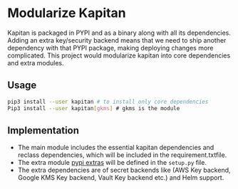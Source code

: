 # Modularize Kapitan

Kapitan is packaged in PYPI and as a binary along with all its dependencies. Adding an extra key/security backend means that we need to ship another dependency with that PYPI package, making deploying changes more complicated. This project would modularize kapitan into core dependencies and extra modules.

## Usage

```sh
pip3 install --user kapitan # to install only core dependencies
Pip3 install --user kapitan[gkms] ​# gkms is the module
```

## Implementation

- The main module includes the essential kapitan dependencies and reclass dependencies, which will be included in the ​requirement.txt​ file.
- The extra module [pypi extras](https://setuptools.readthedocs.io/en/latest/setuptools.html#declaring-extras-optional-features-with-their-own-dependencies) will be defined in the `s​etup.py`​ file.
- The extra dependencies are of secret backends like (AWS Key backend, Google KMS Key backend, Vault Key backend etc.) and Helm support.
